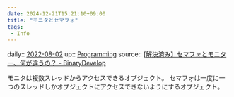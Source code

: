```yaml
---
date: 2024-12-21T15:21:10+09:00
title: "モニタとセマフォ"
tags:
 - Info
---
```


daily:: [2022-08-02](Daily_Note/2022-08-02.md)
up:: [Programming](../Bar/Program/Programming.md)
source:: [[解決済み】セマフォとモニター、何が違うの？ - BinaryDevelop](https://www.binarydevelop.com/article/id-55656)

モニタは複数スレッドからアクセスできるオブジェクト。
セマフォは一度に一つのスレッドしかオブジェクトにアクセスできないようにするオブジェクト。